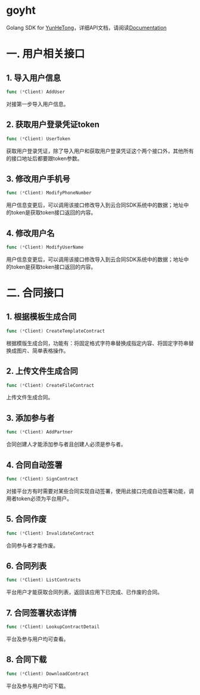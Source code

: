 # goyht

Golang SDK for [YunHeTong](http://sdk.yunhetong.com/)，详细API文档，请阅读[Documentation](https://github.com/leesper/goyht/blob/master/Documentation.md)

# 一. 用户相关接口

## 1. 导入用户信息

```go
func (*Client) AddUser
```

对接第一步导入用户信息。

## 2. 获取用户登录凭证token

```go
func (*Client) UserToken
```

获取用户登录凭证，除了导入用户和获取用户登录凭证这个两个接口外，其他所有的接口地址后都要跟token参数。

## 3. 修改用户手机号

```go
func (*Client) ModifyPhoneNumber
```

用户信息变更后，可以调用该接口修改导入到云合同SDK系统中的数据；地址中的token是获取token接口返回的内容。

## 4. 修改用户名

```go
func (*Client) ModifyUserName
```

用户信息变更后，可以调用该接口修改导入到云合同SDK系统中的数据；地址中的token是获取token接口返回的内容。

# 二. 合同接口

## 1. 根据模板生成合同

```go
func (*Client) CreateTemplateContract
```

根据模版生成合同，功能有：将固定格式字符串替换成指定内容、将固定字符串替换成图片、简单表格操作。

## 2. 上传文件生成合同

```go
func (*Client) CreateFileContract
```

上传文件生成合同。

## 3. 添加参与者

```go
func (*Client) AddPartner
```

合同创建人才能添加参与者且创建人必须是参与者。

## 4. 合同自动签署

```go
func (*Client) SignContract
```

对接平台方有时需要对某些合同实现自动签署，使用此接口完成自动签署功能，调用者token必须为平台用户。

## 5. 合同作废

```go
func (*Client) InvalidateContract
```

合同参与者才能作废。

## 6. 合同列表

```go
func (*Client) ListContracts
```

平台用户才能获取合同列表，返回该应用下已完成、已作废的合同。

## 7. 合同签署状态详情

```go
func (*Client) LookupContractDetail
```

平台及参与用户均可查看。

## 8. 合同下载

```go
func (*Client) DownloadContract
```

平台及参与用户均可下载。
